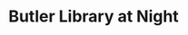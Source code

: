---
pid: '6'
_date: '1941'
derivativo_link: https://derivativo-1.library.columbia.edu/iiif/2/ldpd:341072/
dlc_link: https://dlc.library.columbia.edu/catalog/cul:9zw3r228c2
format: photographs
iiif_json: https://derivativo-1.library.columbia.edu/iiif/2/ldpd:341072/info.json
name: Alumni Federation of Columbia University
native_jpg: https://derivativo-1.library.columbia.edu/iiif/2/ldpd:341072/full/!768,768/0/native.jpg
shelf_location: Box no. Box 162, Folder no. Folder 13 (Buildings & Grounds - Morningside
  - Butler Library, exterior), Historical Photograph Collection
subjects: Academic libraries; New York (N.Y.); Butler Library
summary: South Hall (Butler Library) at night, 1941.
title: Butler Library at Night
permalink: /photos/6/
layout: photo-page
---